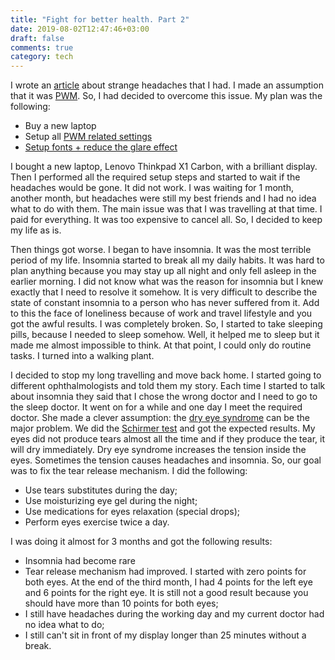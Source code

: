 ```yaml
---
title: "Fight for better health. Part 2"
date: 2019-08-02T12:47:46+03:00
draft: false
comments: true
category: tech
---
```


I wrote an [article](https://dshil.github.io/blog/fight-for-better-health/) about strange headaches that I had. I made an assumption that it was [PWM](https://en.wikipedia.org/wiki/Pulse-width_modulation). So, I had decided to overcome this issue. My plan was the following:

* Buy a new laptop
* Setup all [PWM related settings](https://wiki.archlinux.org/index.php/Backlight)
* [Setup fonts + reduce the glare effect](https://wiki.manjaro.org/index.php?title=Improve_Font_Rendering)

I bought a new laptop, Lenovo Thinkpad X1 Carbon, with a brilliant display. Then I performed all the required setup steps and started to wait if the headaches would be gone. It did not work. I was waiting for 1 month, another month, but headaches were still my best friends and I had no idea what to do with them. The main issue was that I was travelling at that time. I paid for everything. It was too expensive to cancel all. So, I decided to keep my life as is.

Then things got worse. I began to have insomnia. It was the most terrible period of my life. Insomnia started to break all my daily habits. It was hard to plan anything because you may stay up all night and only fell asleep in the earlier morning. I did not know what was the reason for insomnia but I knew exactly that I need to resolve it somehow. It is very difficult to describe the state of constant insomnia to a person who has never suffered from it. Add to this the face of loneliness because of work and travel lifestyle and you got the awful results. I was completely broken. So, I started to take sleeping pills, because I needed to sleep somehow. Well, it helped me to sleep but it made me almost impossible to think. At that point, I could only do routine tasks. I turned into a walking plant.

I decided to stop my long travelling and move back home. I started going to different ophthalmologists and told them my story. Each time I started to talk about insomnia they said that I chose the wrong doctor and I need to go to the sleep doctor. It went on for a while and one day I meet the required doctor. She made a clever assumption: the [dry eye syndrome](https://en.wikipedia.org/wiki/Dry_eye_syndrome) can be the major problem. We did the [Schirmer test](https://en.wikipedia.org/wiki/Schirmer%27s_test) and got the expected results. My eyes did not produce tears almost all the time and if they produce the tear, it will dry immediately. Dry eye syndrome increases the tension inside the eyes. Sometimes the tension causes headaches and insomnia. So, our goal was to fix the tear release mechanism. I did the following:

* Use tears substitutes during the day;
* Use moisturizing eye gel during the night;
* Use medications for eyes relaxation (special drops);
* Perform eyes exercise twice a day.

I was doing it almost for 3 months and got the following results:

* Insomnia had become rare
* Tear release mechanism had improved. I started with zero points for both eyes. At the end of the third month, I had 4 points for the left eye and 6 points for the right eye. It is still not a good result because you should have more than 10 points for both eyes;
* I still have headaches during the working day and my current doctor had no idea what to do;
* I still can't sit in front of my display longer than 25 minutes without a break.
